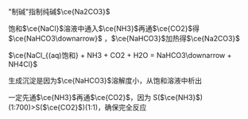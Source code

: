 
"制碱"指制纯碱$\ce{Na2CO3}$

饱和$\ce{NaCl}$溶液中通入$\ce{NH3}$再通$\ce{CO2}$得$\ce{NaHCO3\downarrow}$ ，$\ce{NaHCO3}$加热得$\ce{Na2CO3}$

$\ce{NaCl_{(aq)饱和} + NH3 + CO2 + H2O = NaHCO3\downarrow + NH4Cl}$

生成沉淀是因为$\ce{NaHCO3}$溶解度小，从饱和溶液中析出

一定先通$\ce{NH3}$再通$\ce{CO2}$，因为 S($\ce{NH3}$)(1:700)>S($\ce{CO2}$)(1:1)，确保完全反应